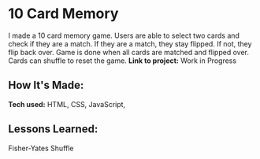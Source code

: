 # 10 Card Memory
I made a 10 card memory game. Users are able to select two cards and check if they are a match. If they are a match, they stay flipped. If not, they flip back over. Game is done when all cards are matched and flipped over. Cards can shuffle to reset the game.
**Link to project:** Work in Progress



## How It's Made:

**Tech used:** HTML, CSS, JavaScript,



## Lessons Learned:

Fisher-Yates Shuffle



